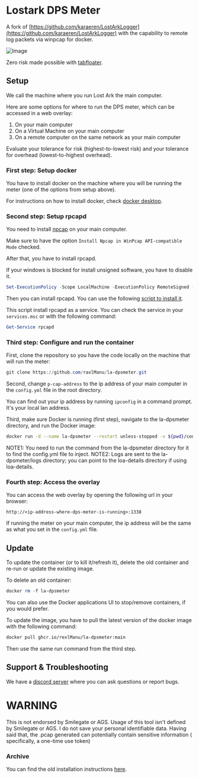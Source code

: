 # Lostark DPS Meter

A fork of [https://github.com/karaeren/LostArkLogger](https://github.com/karaeren/LostArkLogger) with the capability to
remote log packets via winpcap for docker.

![Image](https://safe.manu.moe/9Sxwowoi.jpg)

Zero risk made possible with [tabfloater](https://www.tabfloater.io).

## Setup

We call the machine where you run Lost Ark the main computer.

Here are some options for where to run the DPS meter, which can be accessed in a web overlay:
1. On your main computer
2. On a Virtual Machine on your main computer
3. On a remote computer on the same network as your main computer

Evaluate your tolerance for risk (highest-to-lowest risk) and your tolerance for overhead (lowest-to-highest overhead).

### First step: Setup docker

You have to install docker on the machine where you will be running the meter (one of the options from setup above).

For instructions on how to install docker, check [docker desktop](https://www.docker.com/).

### Second step: Setup rpcapd

You need to install [npcap](https://nmap.org/npcap/) on your main computer.

Make sure to have the option `Install Npcap in WinPcap API-compatible Mode` checked.

After that, you have to install rpcapd.

If your windows is blocked for install unsigned software, you have to disable it.

```powershell
Set-ExecutionPolicy -Scope LocalMachine -ExecutionPolicy RemoteSigned -Force
```

Then you can install rpcapd. You can use the following [script to install it](bin/install-rpcapd.ps1).

This script install rpcapd as a service. You can check the service in your `services.msc` or with the following command:

```powershell
Get-Service rpcapd
```

### Third step: Configure and run the container

First, clone the repository so you have the code locally on the machine that will run the meter:

```powershell
git clone https://github.com/raxlManu/la-dpsmeter.git
```

Second, change `p-cap-address` to the ip address of your main computer in the `config.yml` file in the root directory.

You can find out your ip address by running `ipconfig` in a command prompt. It's your local lan address.

Third, make sure Docker is running (first step), navigate to the la-dpsmeter directory, and run the Docker image:

```bash
docker run -d --name la-dpsmeter --restart unless-stopped -v ${pwd}/config.yml:/app/config.yml -v ${pwd}/logs:/mnt/raid1/apps/'Lost Ark Logs' -p 1338:1338 ghcr.io/rexlManu/la-dpsmeter:main
```

NOTE1: You need to run the command from the la-dpsmeter directory for it to find the config.yml file to inject.
NOTE2: Logs are sent to the la-dpsmeter/logs directory; you can point to the loa-details directory if using loa-details.

### Fourth step: Access the overlay

You can access the web overlay by opening the following url in your browser:

```
http://<ip-address-where-dps-meter-is-running>:1338
```

If running the meter on your main computer, the ip address will be the same as what you set in the `config.yml` file.

## Update

To update the container (or to kill it/refresh it), delete the old container and re-run or update the existing image.

To delete an old container:

```powershell
docker rm -f la-dpsmeter
```

You can also use the Docker applications UI to stop/remove containers, if you would prefer.

To update the image, you have to pull the latest version of the docker image with the following command:

```bash
docker pull ghcr.io/rexlManu/la-dpsmeter:main
```

Then use the same run command from the third step.

## Support & Troubleshooting

We have a [discord server](https://discord.gg/bM8NtsJVeb) where you can ask questions or report bugs.

# WARNING

This is not endorsed by Smilegate or AGS. Usage of this tool isn't defined by Smilegate or AGS. I do not save your
personal identifiable data. Having said that, the .pcap generated can potentially contain sensitive information (
specifically, a one-time use token)

### Archive

You can find the old installation instructions [here](.github/archive/INSTALLATION.md).
